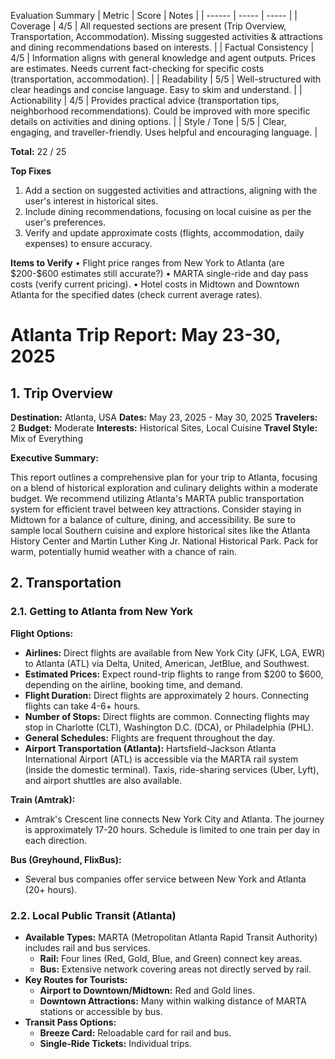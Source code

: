 Evaluation Summary
| Metric | Score | Notes |
| ------ | ----- | ----- |
| Coverage | 4/5 | All requested sections are present (Trip Overview, Transportation, Accommodation). Missing suggested activities & attractions and dining recommendations based on interests. |
| Factual Consistency | 4/5 |  Information aligns with general knowledge and agent outputs. Prices are estimates.  Needs current fact-checking for specific costs (transportation, accommodation). |
| Readability | 5/5 | Well-structured with clear headings and concise language. Easy to skim and understand. |
| Actionability | 4/5 |  Provides practical advice (transportation tips, neighborhood recommendations).  Could be improved with more specific details on activities and dining options. |
| Style / Tone | 5/5 | Clear, engaging, and traveller-friendly. Uses helpful and encouraging language. |

**Total:** 22 / 25

**Top Fixes**
 1.  Add a section on suggested activities and attractions, aligning with the user's interest in historical sites.
 2.  Include dining recommendations, focusing on local cuisine as per the user's preferences.
 3.  Verify and update approximate costs (flights, accommodation, daily expenses) to ensure accuracy.

**Items to Verify**
 • Flight price ranges from New York to Atlanta (are \$200-\$600 estimates still accurate?)
 • MARTA single-ride and day pass costs (verify current pricing).
 • Hotel costs in Midtown and Downtown Atlanta for the specified dates (check current average rates).
# Atlanta Trip Report: May 23-30, 2025

## 1. Trip Overview

**Destination:** Atlanta, USA
**Dates:** May 23, 2025 - May 30, 2025
**Travelers:** 2
**Budget:** Moderate
**Interests:** Historical Sites, Local Cuisine
**Travel Style:** Mix of Everything

**Executive Summary:**

This report outlines a comprehensive plan for your trip to Atlanta, focusing on a blend of historical exploration and culinary delights within a moderate budget. We recommend utilizing Atlanta's MARTA public transportation system for efficient travel between key attractions. Consider staying in Midtown for a balance of culture, dining, and accessibility. Be sure to sample local Southern cuisine and explore historical sites like the Atlanta History Center and Martin Luther King Jr. National Historical Park. Pack for warm, potentially humid weather with a chance of rain.

## 2. Transportation

### 2.1. Getting to Atlanta from New York

**Flight Options:**

*   **Airlines:** Direct flights are available from New York City (JFK, LGA, EWR) to Atlanta (ATL) via Delta, United, American, JetBlue, and Southwest.
*   **Estimated Prices:** Expect round-trip flights to range from \$200 to \$600, depending on the airline, booking time, and demand.
*   **Flight Duration:** Direct flights are approximately 2 hours. Connecting flights can take 4-6+ hours.
*   **Number of Stops:** Direct flights are common. Connecting flights may stop in Charlotte (CLT), Washington D.C. (DCA), or Philadelphia (PHL).
*   **General Schedules:** Flights are frequent throughout the day.
*   **Airport Transportation (Atlanta):** Hartsfield-Jackson Atlanta International Airport (ATL) is accessible via the MARTA rail system (inside the domestic terminal). Taxis, ride-sharing services (Uber, Lyft), and airport shuttles are also available.

**Train (Amtrak):**

*   Amtrak's Crescent line connects New York City and Atlanta. The journey is approximately 17-20 hours. Schedule is limited to one train per day in each direction.

**Bus (Greyhound, FlixBus):**

*   Several bus companies offer service between New York and Atlanta (20+ hours).

### 2.2. Local Public Transit (Atlanta)

*   **Available Types:** MARTA (Metropolitan Atlanta Rapid Transit Authority) includes rail and bus services.
    *   **Rail:** Four lines (Red, Gold, Blue, and Green) connect key areas.
    *   **Bus:** Extensive network covering areas not directly served by rail.
*   **Key Routes for Tourists:**
    *   **Airport to Downtown/Midtown:** Red and Gold lines.
    *   **Downtown Attractions:** Many within walking distance of MARTA stations or accessible by bus.
*   **Transit Pass Options:**
    *   **Breeze Card:** Reloadable card for rail and bus.
    *   **Single-Ride Tickets:** Individual trips.